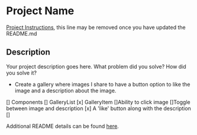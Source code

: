 # Project Name

[Project Instructions](./INSTRUCTIONS.md), this line may be removed once you have updated the README.md

## Description

Your project description goes here. What problem did you solve? How did you solve it?

- Create a gallery where images I share to have a button option to like the image and a description about the image.


[] Components
    [] GalleryList
    [x] GalleryItem
        []Ability to click image
        []Toggle between image and description
        [x] A 'like' button along with the description
[]





Additional README details can be found [here](https://github.com/PrimeAcademy/readme-template/blob/master/README.md).

